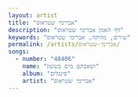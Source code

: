 ```yaml
---
layout: artist
title: "אברימי שטראוס"
description: "דף האמן אברימי שטראוס"
keywords: "שירים, מוזיקה, אברימי שטראוס"
permalink: /artists/אברימי-שטראוס/
songs:
  - number: "48406"
    name: "ושאבתם מים בששון"
    album: "סינגלים"
    artist: "אברימי שטראוס"
---
```

